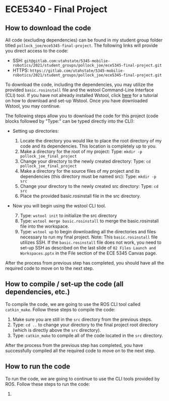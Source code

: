 # ECE5340 - Final Project

## How to download the code

All code (excluding dependencies) can be found in my student group folder titled `pollock_joe/ece5345-final-project`. The following links will provide you direct access to the code:
  * SSH: `git@gitlab.com:utahstate/5345-mobilie-robotics/2021/student_groups/pollock_joe/ece5345-final-project.git`
  * HTTPS: `https://gitlab.com/utahstate/5345-mobilie-robotics/2021/student_groups/pollock_joe/ece5345-final-project.git`
  
To download the code, including the dependencies, you may utilize the provided `basic.rosinstall` file and the wstool Command-Line Interface (CLI) tool. If you have not already installed Wstool, click [here](http://wiki.ros.org/wstool "wstool - ROS Wiki") for a tutorial on how to download and set-up Wstool. Once you have downloaded Wstool, you may continue.

The following steps allow you to download the code for this project (code blocks followed by "Type:" can be typed directly into the CLI):

  * Setting up directories:
    1. Locate the directory you would like to place the root directory of my code and its dependencies. This location is completely up to you.
    2. Make a directory for the root of my project: Type: `mkdir -p pollock_joe_final_project`
    3. Change your directory to the newly created directory: Type: `cd pollock_joe_final_project`
    4. Make a directory for the source files of my project and its dependencies (this directory must be named src): Type: `mkdir -p src`
    5. Change your directory to the newly created src directory: Type: `cd src`
    6. Place the provided basic.rosinstall file in the src directory.
  
  * Now you will begin using the wstool CLI tool.
  
    7. Type: `wstool init` to initialize the src directory
    8. Type: `wstool merge basic.rosinstall` to merge the basic.rosinstall file into the workspace.
    9. Type: `wstool up` to begin downloading all the directories and files necessary to run my final project. Note: This `basic.rosinstall` file utilizes SSH. If the `basic.rosinstall` file does not work, you need to set-up SSH as described on the last slide of `02 Files Launch and Workspaces.pptx` in the File section of the ECE 5345 Canvas page.

After the process from previous step has completed, you should have all the required code to move on to the next step.
  

## How to compile / set-up the code (all dependencies, etc.)

To compile the code, we are going to use the ROS CLI tool called `catkin_make`. Follow these steps to compile the code:
  1. Make sure you are still in the `src` directory from the previous steps.
  2. Type: `cd ..` to change your directory to the final project root directory (which is directly above the `src` directory).
  3. Type: `catkin_make` to compile all of the code located in the `src` directory.
  
After the process from the previous step has completed, you have successfully compiled all the required code to move on to the next step.

## How to run the code

To run the code, we are going to continue to use the CLI tools provided by ROS. Follow these steps to run the code:

  1. 
